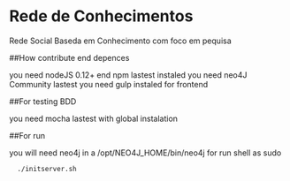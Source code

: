 # Rede de Conhecimentos
Rede Social Baseda em Conhecimento com
foco em pequisa

##How contribute end depences

you need nodeJS 0.12+ end npm  lastest instaled
you need neo4J Community lastest
you need gulp instaled for frontend

##For testing BDD

you need mocha lastest with global instalation

##For run

you will need neo4j in a /opt/NEO4J_HOME/bin/neo4j 
for run shell as sudo

```shell
  ./initserver.sh
```